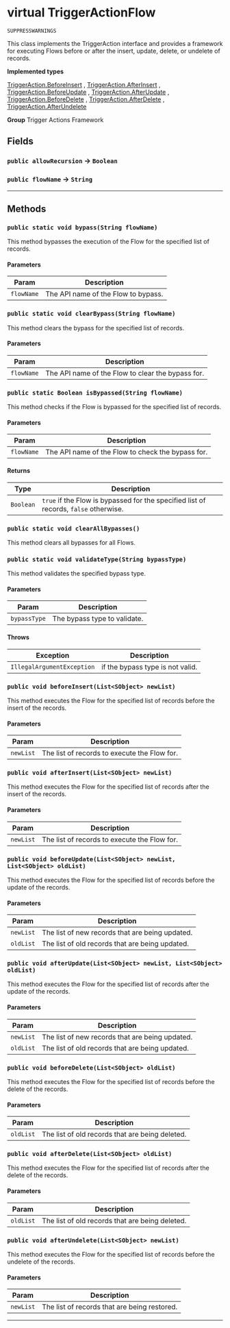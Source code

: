 # virtual TriggerActionFlow

`SUPPRESSWARNINGS`

This class implements the TriggerAction interface and provides a framework for
executing Flows before or after the insert, update, delete, or undelete of records.


**Implemented types**

[TriggerAction.BeforeInsert](TriggerAction.BeforeInsert)
, 
[TriggerAction.AfterInsert](TriggerAction.AfterInsert)
, 
[TriggerAction.BeforeUpdate](TriggerAction.BeforeUpdate)
, 
[TriggerAction.AfterUpdate](TriggerAction.AfterUpdate)
, 
[TriggerAction.BeforeDelete](TriggerAction.BeforeDelete)
, 
[TriggerAction.AfterDelete](TriggerAction.AfterDelete)
, 
[TriggerAction.AfterUndelete](TriggerAction.AfterUndelete)


**Group** Trigger Actions Framework

## Fields

### `public allowRecursion` → `Boolean`


### `public flowName` → `String`


---
## Methods
### `public static void bypass(String flowName)`

This method bypasses the execution of the Flow for the specified list of records.

#### Parameters

|Param|Description|
|---|---|
|`flowName`|The API name of the Flow to bypass.|

### `public static void clearBypass(String flowName)`

This method clears the bypass for the specified list of records.

#### Parameters

|Param|Description|
|---|---|
|`flowName`|The API name of the Flow to clear the bypass for.|

### `public static Boolean isBypassed(String flowName)`

This method checks if the Flow is bypassed for the specified list of records.

#### Parameters

|Param|Description|
|---|---|
|`flowName`|The API name of the Flow to check the bypass for.|

#### Returns

|Type|Description|
|---|---|
|`Boolean`|`true` if the Flow is bypassed for the specified list of records, `false` otherwise.|

### `public static void clearAllBypasses()`

This method clears all bypasses for all Flows.

### `public static void validateType(String bypassType)`

This method validates the specified bypass type.

#### Parameters

|Param|Description|
|---|---|
|`bypassType`|The bypass type to validate.|

#### Throws

|Exception|Description|
|---|---|
|`IllegalArgumentException`|if the bypass type is not valid.|

### `public void beforeInsert(List<SObject> newList)`

This method executes the Flow for the specified list of records before the insert of the records.

#### Parameters

|Param|Description|
|---|---|
|`newList`|The list of records to execute the Flow for.|

### `public void afterInsert(List<SObject> newList)`

This method executes the Flow for the specified list of records after the insert of the records.

#### Parameters

|Param|Description|
|---|---|
|`newList`|The list of records to execute the Flow for.|

### `public void beforeUpdate(List<SObject> newList, List<SObject> oldList)`

This method executes the Flow for the specified list of records before the update of the records.

#### Parameters

|Param|Description|
|---|---|
|`newList`|The list of new records that are being updated.|
|`oldList`|The list of old records that are being updated.|

### `public void afterUpdate(List<SObject> newList, List<SObject> oldList)`

This method executes the Flow for the specified list of records after the update of the records.

#### Parameters

|Param|Description|
|---|---|
|`newList`|The list of new records that are being updated.|
|`oldList`|The list of old records that are being updated.|

### `public void beforeDelete(List<SObject> oldList)`

This method executes the Flow for the specified list of records before the delete of the records.

#### Parameters

|Param|Description|
|---|---|
|`oldList`|The list of old records that are being deleted.|

### `public void afterDelete(List<SObject> oldList)`

This method executes the Flow for the specified list of records after the delete of the records.

#### Parameters

|Param|Description|
|---|---|
|`oldList`|The list of old records that are being deleted.|

### `public void afterUndelete(List<SObject> newList)`

This method executes the Flow for the specified list of records before the undelete of the records.

#### Parameters

|Param|Description|
|---|---|
|`newList`|The list of records that are being restored.|

---
